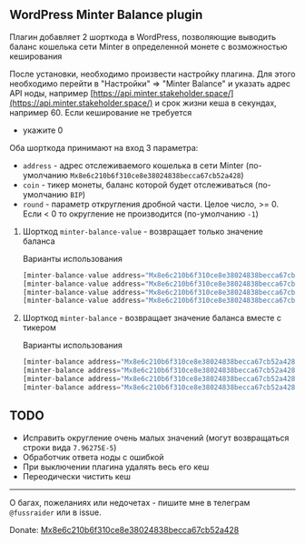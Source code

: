 ## WordPress Minter Balance plugin

Плагин добавляет 2 шорткода в WordPress, позволяющие выводить 
баланс кошелька сети Minter в определенной монете с возможностью 
кеширования

После установки, необходимо произвести настройку плагина. Для этого 
необходимо перейти в "Настройки" => "Minter Balance" и указать адрес 
API ноды, например 
[https://api.minter.stakeholder.space/](https://api.minter.stakeholder.space/)
и срок жизни кеша в секундах, например 60. Если кеширование не требуется 
- укажите 0

Оба шорткода принимают на вход 3 параметра:
 - `address` - адрес отслеживаемого кошелька в сети Minter 
 (по-умолчанию `Mx8e6c210b6f310ce8e38024838becca67cb52a428`)
 - `coin` - тикер монеты, баланс которой будет отслеживаться 
 (по-умолчанию `BIP`)
 - `round` - параметр откругления дробной части. Целое число, >= 0. 
 Если < 0 то округление не производится (по-умолчанию `-1`)

1. Шорткод `minter-balance-value` - возвращает только значение баланса
    
    Варианты использования
    ```php
    [minter-balance-value address="Mx8e6c210b6f310ce8e38024838becca67cb52a428"]
    [minter-balance-value address="Mx8e6c210b6f310ce8e38024838becca67cb52a428" coin="KARMA"]
    [minter-balance-value address="Mx8e6c210b6f310ce8e38024838becca67cb52a428" coin="BIP" round="4"]
    [minter-balance-value address="Mx8e6c210b6f310ce8e38024838becca67cb52a428" round="0"]
    ```

2. Шорткод `minter-balance` - возвращает значение баланса вместе с тикером

    Варианты использования
    ```php
    [minter-balance address="Mx8e6c210b6f310ce8e38024838becca67cb52a428"]
    [minter-balance address="Mx8e6c210b6f310ce8e38024838becca67cb52a428" coin="KARMA"]
    [minter-balance address="Mx8e6c210b6f310ce8e38024838becca67cb52a428" coin="BIP" round="4"]
    [minter-balance address="Mx8e6c210b6f310ce8e38024838becca67cb52a428" round="0"]
    ```
    
## TODO

- Исправить округление очень малых значений (могут возвращаться строки вида `7.96275E-5`)
- Обработчик ответа ноды с ошибкой
- При выключении плагина удалять весь его кеш
- Переодически чистить кеш

---

О багах, пожеланиях или недочетах - пишите мне в телеграм `@fussraider` или в issue.

Donate: [Mx8e6c210b6f310ce8e38024838becca67cb52a428](https://minterscan.net/address/Mx8e6c210b6f310ce8e38024838becca67cb52a428)